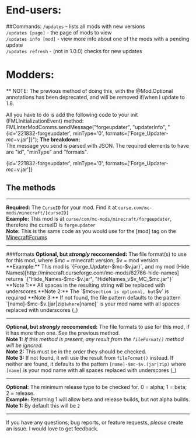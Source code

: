 End-users:
===
##Commands:
`/updates` - lists all mods with new versions  
`/updates [page]` - the page of mods to view  
`/updates info [mod]` - view more info about one of the mods with a pending update  
`/updates refresh` - (not in 1.0.0) checks for new updates

Modders:
===

** NOTE:
The previous method of doing this, with the @Mod.Optional annotations has been deprecated, and will be removed if/when I update to 1.8.

All you have to do is add the following code to your init (FMLInitializationEvent) method:
    FMLInterModComms.sendMessage("forgeupdater", "updaterInfo", "{id='221832-forgeupdater', minType='0', formats=['Forge_Updater-$mc-$v.jar']}");
**The breakdown:**  
The message you send is parsed with JSON. The required elements to have are "id", "minType" and "formats".  

{id='221832-forgeupdater', minType='0', formats=['Forge_Updater-$mc-$v.jar']}

The methods
---
---
**Required:** The `CurseID` for your mod. Find it at `curse.com/mc-mods/minecraft/[curseID]`  
**Example:** This mod is at `curse/com/mc-mods/minecraft/forgeupdater`, therefore the curseID is `forgeupdater`  
**Note:** This is the same code as you would use for the [mod] tag on the [MinecraftForums](http://minecraftforum.net)

---
###formats
**Optional, but *strongly* reccomended:** The file format(s) to use for this mod, where $mc = minecraft version; $v = mod version.  
**Example:** This mod is `{Forge_Updater-$mc-$v.jar}`, and my mod (Hide Names)[http://minecraft.curseforge.com/mc-mods/62786-hide-names] returns `{"Hide_Names-$mc-$v.jar", "HideNames_v$v_MC_$mc.jar"}`  
**Note 1:** All spaces in the resulting string will be replaced with underscores  
**Note 2:** The `$mc` section is optional, but `$v` is required  
**Note 3:** If not found, the file pattern defaults to the pattern `[name]-$mc-$v.(jar|zip)` where `[name]` is your mod name with all spaces replaced with underscores (_)

---
**Optional, but *strongly* reccomended:** The file formats to use for this mod, if it has more than one. See the previous method.  
**Note 1:** *If this method is present, any result from the `fileFormat()` method will be ignored.*  
**Note 2:** This must be in the order they should be checked.  
**Note 3:** If not found, it will use the result from `fileFormat()` instead. If neither are found, it defaults to the pattern `[name]-$mc-$v.(jar|zip)` where `[name]` is your mod name with all spaces replaced with underscores (_)  

---
**Optional:** The minimum release type to be checked for. 0 = alpha; 1 = beta; 2 = release.  
**Example:** Returning 1 will allow beta and release builds, but not alpha builds.
**Note 1:** By default this will be `2`


---
If you have any questions, bug reports, or feature requests, *please* create an issue. I would love to get feedback.
